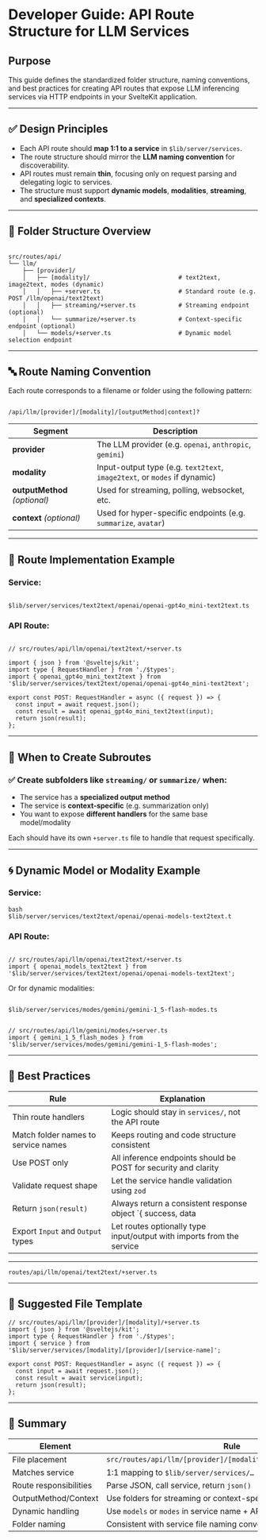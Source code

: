 # Developer Guide: API Route Structure for LLM Services

## Purpose

This guide defines the standardized folder structure, naming conventions, and best practices for creating API routes that expose LLM inferencing services via HTTP endpoints in your SvelteKit application.

---

## ✅ Design Principles

- Each API route should **map 1:1 to a service** in `$lib/server/services`.
- The route structure should mirror the **LLM naming convention** for discoverability.
- API routes must remain **thin**, focusing only on request parsing and delegating logic to services.
- The structure must support **dynamic models**, **modalities**, **streaming**, and **specialized contexts**.

---

## 📂 Folder Structure Overview

```

src/routes/api/
└── llm/
    ├── [provider]/
    │   ├── [modality]/                         # text2text, image2text, modes (dynamic)
    │   │   ├── +server.ts                      # Standard route (e.g. POST /llm/openai/text2text)
    │   │   ├── streaming/+server.ts            # Streaming endpoint (optional)
    │   │   └── summarize/+server.ts            # Context-specific endpoint (optional)
    │   └── models/+server.ts                   # Dynamic model selection endpoint

```

---

## 🔤 Route Naming Convention

Each route corresponds to a filename or folder using the following pattern:

```

/api/llm/[provider]/[modality]/[outputMethod|context]?

```

| Segment | Description |
| --- | --- |
| **provider** | The LLM provider (e.g. `openai`, `anthropic`, `gemini`) |
| **modality** | Input-output type (e.g. `text2text`, `image2text`, or `modes` if dynamic) |
| **outputMethod** *(optional)* | Used for streaming, polling, websocket, etc. |
| **context** *(optional)* | Used for hyper-specific endpoints (e.g. `summarize`, `avatar`) |

---

## 🧱 Route Implementation Example

### Service:

```

$lib/server/services/text2text/openai/openai-gpt4o_mini-text2text.ts

```

### API Route:

```

// src/routes/api/llm/openai/text2text/+server.ts

import { json } from '@sveltejs/kit';
import type { RequestHandler } from './$types';
import { openai_gpt4o_mini_text2text } from '$lib/server/services/text2text/openai/openai-gpt4o_mini-text2text';

export const POST: RequestHandler = async ({ request }) => {
  const input = await request.json();
  const result = await openai_gpt4o_mini_text2text(input);
  return json(result);
};

```

---

## 🧩 When to Create Subroutes

### ✅ Create subfolders like `streaming/` or `summarize/` when:

- The service has a **specialized output method**
- The service is **context-specific** (e.g. summarization only)
- You want to expose **different handlers** for the same base model/modality

Each should have its own `+server.ts` file to handle that request specifically.

---

## 🌀 Dynamic Model or Modality Example

### Service:

```
bash
$lib/server/services/text2text/openai/openai-models-text2text.t

```

### API Route:

```

// src/routes/api/llm/openai/text2text/+server.ts
import { openai_models_text2text } from '$lib/server/services/text2text/openai/openai-models-text2text';

```

Or for dynamic modalities:

```

$lib/server/services/modes/gemini/gemini-1_5-flash-modes.ts

```

```

// src/routes/api/llm/gemini/modes/+server.ts
import { gemini_1_5_flash_modes } from '$lib/server/services/modes/gemini/gemini-1_5-flash-modes';

```

---

## 🧪 Best Practices

| Rule | Explanation |
| --- | --- |
| Thin route handlers | Logic should stay in `services/`, not the API route |
| Match folder names to service names | Keeps routing and code structure consistent |
| Use POST only | All inference endpoints should be POST for security and clarity |
| Validate request shape | Let the service handle validation using `zod` |
| Return `json(result)` | Always return a consistent response object `{ success, data |
| Export `Input` and `Output` types | Let routes optionally type input/output with imports from the service |

---

```
routes/api/llm/openai/text2text/+server.ts
```

---

## 🧼 Suggested File Template

```
// src/routes/api/llm/[provider]/[modality]/+server.ts
import { json } from '@sveltejs/kit';
import type { RequestHandler } from './$types';
import { service } from '$lib/server/services/[modality]/[provider]/[service-name]';

export const POST: RequestHandler = async ({ request }) => {
  const input = await request.json();
  const result = await service(input);
  return json(result);
};

```

---

## 🧠 Summary

| Element | Rule |
| --- | --- |
| File placement | `src/routes/api/llm/[provider]/[modality]/[optional]/+server.ts` |
| Matches service | 1:1 mapping to `$lib/server/services/…` |
| Route responsibilities | Parse JSON, call service, return `json()` |
| OutputMethod/Context | Use folders for streaming or context-specific endpoints |
| Dynamic handling | Use `models` or `modes` in service name + API path |
| Folder naming | Consistent with service file naming convention |